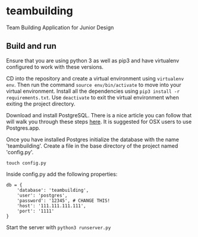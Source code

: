 # teambuilding
Team Building Application for Junior Design

## Build and run
Ensure that you are using python 3 as well as pip3 and have virtualenv configured
to work with these versions.

CD into the repository and create a virtual environment using `virtualenv env`.
Then run the command `source env/bin/activate` to move into your virtual environment.
Install all the dependencies using `pip3 install -r requirements.txt`.
Use `deactivate` to exit the virtual environment when exiting the project directory.

Download and install PostgreSQL. There is a nice article you can follow that will walk you through
these steps [here](http://killtheyak.com/use-postgresql-with-django-flask/). It is suggested for OSX
users to use Postgres.app.

Once you have installed Postgres initialize the database with the name 'teambuilding'.
Create a file in the base directory of the project named 'config.py'.

`touch config.py`

Inside config.py add the following properties:

```
db = {
    'database': 'teambuilding',
    'user': 'postgres',
    'password': '12345', # CHANGE THIS!
    'host': '111.111.111.111',
    'port': '1111'
}
```

Start the server with `python3 runserver.py`